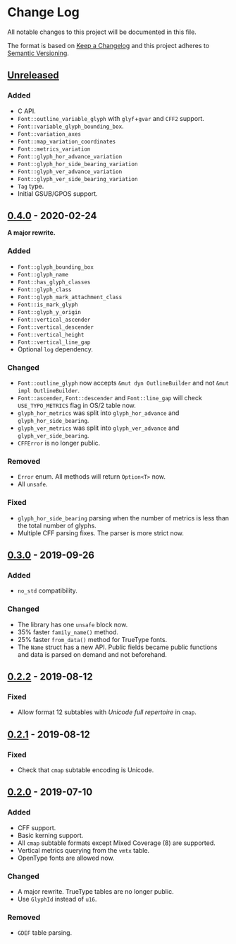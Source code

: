 # Change Log
All notable changes to this project will be documented in this file.

The format is based on [Keep a Changelog](http://keepachangelog.com/)
and this project adheres to [Semantic Versioning](http://semver.org/).

## [Unreleased]
### Added
- C API.
- `Font::outline_variable_glyph` with `glyf`+`gvar` and `CFF2` support.
- `Font::variable_glyph_bounding_box`.
- `Font::variation_axes`
- `Font::map_variation_coordinates`
- `Font::metrics_variation`
- `Font::glyph_hor_advance_variation`
- `Font::glyph_hor_side_bearing_variation`
- `Font::glyph_ver_advance_variation`
- `Font::glyph_ver_side_bearing_variation`
- `Tag` type.
- Initial GSUB/GPOS support.

## [0.4.0] - 2020-02-24

**A major rewrite.**

### Added
- `Font::glyph_bounding_box`
- `Font::glyph_name`
- `Font::has_glyph_classes`
- `Font::glyph_class`
- `Font::glyph_mark_attachment_class`
- `Font::is_mark_glyph`
- `Font::glyph_y_origin`
- `Font::vertical_ascender`
- `Font::vertical_descender`
- `Font::vertical_height`
- `Font::vertical_line_gap`
- Optional `log` dependency.

### Changed
- `Font::outline_glyph` now accepts `&mut dyn OutlineBuilder` and not `&mut impl OutlineBuilder`.
- `Font::ascender`, `Font::descender` and `Font::line_gap` will check `USE_TYPO_METRICS`
  flag in OS/2 table now.
- `glyph_hor_metrics` was split into `glyph_hor_advance` and `glyph_hor_side_bearing`.
- `glyph_ver_metrics` was split into `glyph_ver_advance` and `glyph_ver_side_bearing`.
- `CFFError` is no longer public.

### Removed
- `Error` enum. All methods will return `Option<T>` now.
- All `unsafe`.

### Fixed
- `glyph_hor_side_bearing` parsing when the number of metrics is less than the total number of glyphs.
- Multiple CFF parsing fixes. The parser is more strict now.

## [0.3.0] - 2019-09-26
### Added
- `no_std` compatibility.

### Changed
- The library has one `unsafe` block now.
- 35% faster `family_name()` method.
- 25% faster `from_data()` method for TrueType fonts.
- The `Name` struct has a new API. Public fields became public functions
  and data is parsed on demand and not beforehand.

## [0.2.2] - 2019-08-12
### Fixed
- Allow format 12 subtables with *Unicode full repertoire* in `cmap`.

## [0.2.1] - 2019-08-12
### Fixed
- Check that `cmap` subtable encoding is Unicode.

## [0.2.0] - 2019-07-10
### Added
- CFF support.
- Basic kerning support.
- All `cmap` subtable formats except Mixed Coverage (8) are supported.
- Vertical metrics querying from the `vmtx` table.
- OpenType fonts are allowed now.

### Changed
- A major rewrite. TrueType tables are no longer public.
- Use `GlyphId` instead of `u16`.

### Removed
- `GDEF` table parsing.

[Unreleased]: https://github.com/RazrFalcon/ttf-parser/compare/v0.4.0...HEAD
[0.4.0]: https://github.com/RazrFalcon/ttf-parser/compare/v0.3.0...v0.4.0
[0.3.0]: https://github.com/RazrFalcon/ttf-parser/compare/v0.2.2...v0.3.0
[0.2.2]: https://github.com/RazrFalcon/ttf-parser/compare/v0.2.1...v0.2.2
[0.2.1]: https://github.com/RazrFalcon/ttf-parser/compare/v0.2.0...v0.2.1
[0.2.0]: https://github.com/RazrFalcon/ttf-parser/compare/v0.1.0...v0.2.0
